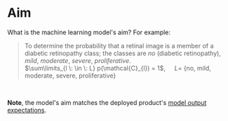 # Aim

What is the machine learning model's aim?  For example:

> To determine the probability that a retinal image is a member of a diabetic retinopathy class; the classes are _no_
> (diabetic retinopathy), _mild_, _moderate_, _severe_, _proliferative_.<br>
> $\sum\limits_{l \: \in \: L} p(\mathcal{C}_{l}) = 1$,  $\quad L =$ {no, mild, moderate, severe, proliferative}

<br>

**Note**, the model's aim matches the deployed product's <a href="../project/project.html#deployment-goal">model output
expectations</a>.

<br>
<br>

<br>
<br>

<br>
<br>

<br>
<br>

